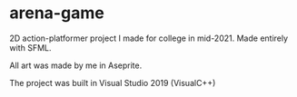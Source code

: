 # arena-game
2D action-platformer project I made for college in mid-2021. Made entirely with SFML.

All art was made by me in Aseprite.

The project was built in Visual Studio 2019 (VisualC++)
